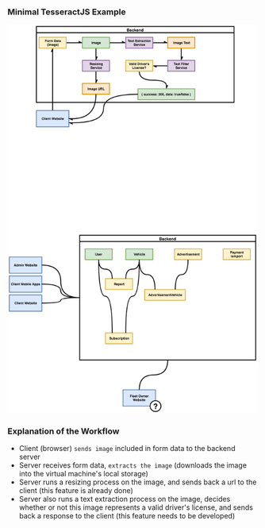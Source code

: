 ### Minimal TesseractJS Example

![diagram-0](readme_files/diagram-0.png)

### Explanation of the Workflow

* Client (browser) `sends image` included in form data to the backend server
* Server receives form data, `extracts the image` (downloads the image into the virtual machine's local storage)
* Server runs a resizing process on the image, and sends back a url to the client (this feature is already done)
* Server also runs a text extraction process on the image, decides whether or not this image represents a valid driver's license, and sends back a response to the client (this feature needs to be developed)